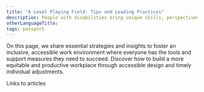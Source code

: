 ```yaml
---
title: "A Level Playing Field: Tips and Leading Practices"
description: People with disabilities bring unique skills, perspectives, and experiences that can drive innovation and creativity.
otherLanguageTitle:
tags: passport
---
```


On this page, we share essential strategies and insights to foster an inclusive, accessible work environment where everyone has the tools and support measures they need to succeed. Discover how to build a more equitable and productive workplace through accessible design and timely individual adjustments.

Links to articles
